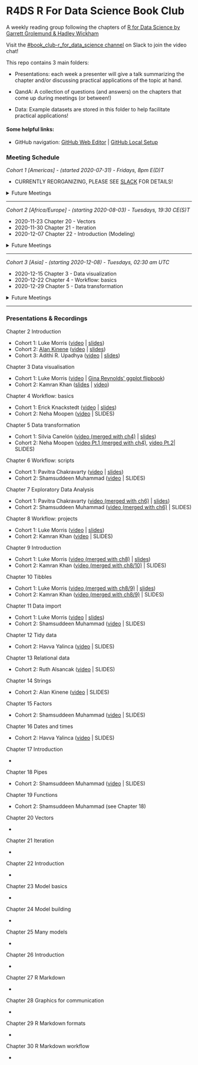 # R4DS R For Data Science Book Club

A weekly reading group following the chapters of [R for Data Science by Garrett Grolemund & Hadley Wickham](https://r4ds.had.co.nz/)

Visit the [#book_club-r_for_data_science channel](https://r4ds.io/join) on Slack to join the video chat! 

This repo contains 3 main folders:

- Presentations: each week a presenter will give a talk summarizing the chapter and/or discussing practical applications of the topic at hand. 

- QandA: A collection of questions (and answers) on the chapters that come up during meetings (or between!)

- Data: Example datasets are stored in this folder to help facilitate practical applications!


#### Some helpful links: 
- GitHub navigation: [GitHub Web Editor](https://youtu.be/d41oc2OMAuI) | [GitHub Local Setup](https://www.youtube.com/watch?v=hNUNPkoledI)

### Meeting Schedule 

*Cohort 1 [Americas] - (started 2020-07-31) - Fridays, 8pm E(D)T*

- CURRENTLY REORGANIZING, PLEASE SEE [SLACK](http://r4ds.io/join) FOR DETAILS!

<details>
  <summary> Future Meetings </summary>

- 2020-10-09 - Chapter 12 - Tidy Data
- 2020-10-16 - Chapter 13 - Relational Data
- 2020-10-23 - Chapter 14 - Strings
- 2020-10-30 - Chapter 15 - Factors
- 2020-11-05 - Chapter 16 - Dates and Times
- 2020-11-12 - Wrangle Review and/or Program Intro

</details>
<hr>


*Cohort 2 [Africa/Europe] - (starting 2020-08-03) - Tuesdays, 19:30 CE(S)T*

- 2020-11-23 Chapter 20 - Vectors
- 2020-11-30 Chapter 21 - Iteration
- 2020-12-07 Chapter 22 - Introduction (Modeling)

<details>
  <summary> Future Meetings </summary>

- 2020-12-14 Chapter 23 - Model basics
- 2020-12-21 Chapter 24 - Model building
- 2020-12-28 Chapter 25 - Many models

</details>
<hr>


*Cohort 3 [Asia] - (starting 2020-12-08) - Tuesdays, 02:30 am UTC*

- 2020-12-15 Chapter 3 - Data visualization
- 2020-12-22 Chapter 4 - Workflow: basics
- 2020-12-29 Chapter 5 - Data transformation

<details>
  <summary> Future Meetings </summary>
  
- 2021-01-05 Chapter 6 - Workflow: scripts
- 2021-01-12 Chapter 7 - Exploratory Data Analysis
- 2021-01-19 Chapter 8 - Workflow: projects

</details>
<hr>

### Presentations & Recordings

Chapter 2 Introduction 

- Cohort 1: Luke Morris ([video](https://youtu.be/J8KHe2KAnUk) | [slides](https://r4ds.github.io/bookclub-R_for_Data_Science/Presentations/Week01/Cohort1/R4DS%20Ch%201-2%20-%20Morris.html))
- Cohort 2: [Alan Kinene](https://twitter.com/kinenealan) ([video](https://youtu.be/M28oO5jmVQU) | [slides](https://www.alankinene.com/r4ds_book_club/r4ds/r4ds-ch1_2.html#1))
- Cohort 3: Adithi R. Upadhya ([video](https://youtu.be/l3OMDYzn7uU) | [slides](https://github.com/adithirgis/r4ds_practice/blob/master/R/R4DS_Asian_Chap_1_2_ARU.Rmd))

Chapter 3 Data visualisation 

- Cohort 1: Luke Morris ([video](https://youtu.be/TuWkMvQbYPI) | [Gina Reynolds' ggplot flipbook](https://evamaerey.github.io/ggplot_flipbook/ggplot_flipbook_xaringan.html))
- Cohort 2: Kamran Khan ([slides](https://github.com/camcaan/bookclub-R_for_Data_Science/blob/main/R4DS_Visualisation_slides.pptx) | [video](https://youtu.be/1Kl-Ma2Ajk8))

Chapter 4 Workflow: basics 

- Cohort 1: Erick Knackstedt ([video](https://youtu.be/utmMd8QEq7Y) | [slides](https://r4ds.github.io/bookclub-R_for_Data_Science/Presentations/Week03/Cohort1/Chapter4Slides.html)) 
- Cohort 2: Neha Moopen ([video](https://youtu.be/uFseYWMo5jg) | SLIDES)

Chapter 5 Data transformation 

- Cohort 1: Silvia Canelón ([video (merged with ch4)](https://youtu.be/p-h758aKWQY) | [slides](https://r4ds.github.io/bookclub-R_for_Data_Science/Presentations/Week04/Cohort1/Chapter5Slides.html))
- Cohort 2: Neha Moopen ([video Pt.1 (merged with ch4)](https://youtu.be/uFseYWMo5jg), [video Pt.2](https://youtu.be/VXzFEZ3LMJU)| SLIDES)

Chapter 6 Workflow: scripts

- Cohort 1: Pavitra Chakravarty ([video](https://www.youtube.com/watch?v=mlIgAWOLVuQ) | [slides](https://r4ds.github.io/bookclub-R_for_Data_Science/Presentations/Week05/Cohort1/Chapter6Slides.html))
- Cohort 2: Shamsuddeen Muhammad ([video](https://youtu.be/SfAiSNKdAXA) | SLIDES)

Chapter 7 Exploratory Data Analysis 

- Cohort 1: Pavitra Chakravarty ([video (merged with ch6)](https://www.youtube.com/watch?v=mlIgAWOLVuQ) | [slides](https://r4ds.github.io/bookclub-R_for_Data_Science/Presentations/Week05/Cohort1/Chapter6Slides.html))
- Cohort 2: Shamsuddeen Muhammad ([video (merged with ch6)](https://youtu.be/SfAiSNKdAXA) | SLIDES)

Chapter 8 Workflow: projects 

- Cohort 1: Luke Morris ([video](https://youtu.be/FVF_aDtsQ_U) | [slides](https://r4ds.github.io/bookclub-R_for_Data_Science/Presentations/Week06/Cohort1/Chapter8910Slides.html))
- Cohort 2: Kamran Khan ([video](https://youtu.be/5QKJpziLKOM) | SLIDES)

Chapter 9 Introduction 

- Cohort 1: Luke Morris ([video (merged with ch8)](https://youtu.be/FVF_aDtsQ_U) | [slides](https://r4ds.github.io/bookclub-R_for_Data_Science/Presentations/Week06/Cohort1/Chapter8910Slides.html))
- Cohort 2: Kamran Khan ([video (merged with ch8/10)](https://youtu.be/5QKJpziLKOM) | SLIDES)

Chapter 10 Tibbles 

- Cohort 1: Luke Morris ([video (merged with ch8/9)](https://youtu.be/FVF_aDtsQ_U) | [slides](https://r4ds.github.io/bookclub-R_for_Data_Science/Presentations/Week06/Cohort1/Chapter8910Slides.html))
- Cohort 2: Kamran Khan ([video (merged with ch8/9)](https://youtu.be/5QKJpziLKOM) | SLIDES)

Chapter 11 Data import 

- Cohort 1: Luke Morris ([video](https://www.youtube.com/watch?v=6QIDXUJbB1o) | [slides](https://r4ds.github.io/bookclub-R_for_Data_Science/Presentations/Week07/Cohort1/Chapter11Slides.html#1))
- Cohort 2: Shamsuddeen Muhammad ([video](https://youtu.be/oz3GftZaLoU) | SLIDES)

Chapter 12 Tidy data 

- Cohort 2: Havva Yalinca ([video](https://youtu.be/ZPjqrPU82oc) | SLIDES)

Chapter 13 Relational data 

- Cohort 2: Ruth Alsancak ([video](https://youtu.be/OrdmIgIF6fE) | SLIDES)

Chapter 14 Strings 

- Cohort 2: Alan Kinene ([video](https://youtu.be/LhKcezUfOkA) | SLIDES)

Chapter 15 Factors 

- Cohort 2: Shamsuddeen Muhammad ([video](https://youtu.be/BE9cBn_kEuI) | SLIDES)

Chapter 16 Dates and times 

- Cohort 2: Havva Yalinca ([video](https://youtu.be/k9JxPplTbxg) | SLIDES)

Chapter 17 Introduction 

- 

Chapter 18 Pipes 

- Cohort 2: Shamsuddeen Muhammad ([video](https://youtu.be/lOhocN1qVFk) | SLIDES)

Chapter 19 Functions 

- Cohort 2: Shamsuddeen Muhammad (see Chapter 18)

Chapter 20 Vectors 

- 

Chapter 21 Iteration 

- 

Chapter 22 Introduction 

- 

Chapter 23 Model basics 

- 

Chapter 24 Model building 

- 

Chapter 25 Many models 

- 

Chapter 26 Introduction 

- 

Chapter 27 R Markdown 

- 

Chapter 28 Graphics for communication 

- 

Chapter 29 R Markdown formats 

- 

Chapter 30 R Markdown workflow 

- 
